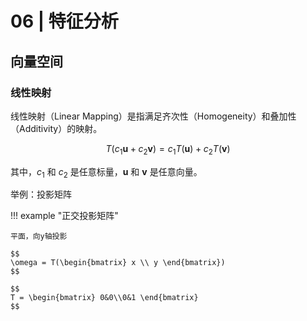 # 06 | 特征分析

## 向量空间


### 线性映射

线性映射（Linear Mapping）是指满足齐次性（Homogeneity）和叠加性（Additivity）的映射。

$$
T(c_1\mathbf{u} + c_2\mathbf{v}) = c_1T(\mathbf{u}) + c_2T(\mathbf{v})
$$

其中，$c_1$ 和 $c_2$ 是任意标量，$\mathbf{u}$ 和 $\mathbf{v}$ 是任意向量。


举例：投影矩阵

!!! example "正交投影矩阵"

    平面，向y轴投影

    $$
    \omega = T(\begin{bmatrix} x \\ y \end{bmatrix})
    $$

    $$
    T = \begin{bmatrix} 0&0\\0&1 \end{bmatrix}
    $$



